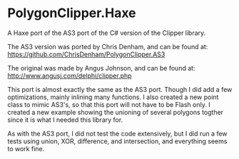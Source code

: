 PolygonClipper.Haxe
===================

A Haxe port of the AS3 port of the C# version of the Clipper library.

The AS3 version was ported by Chris Denham, and can be found at:
https://github.com/ChrisDenham/PolygonClipper.AS3

The original was made by Angus Johnson, and can be found at:
http://www.angusj.com/delphi/clipper.php

This port is almost exactly the same as the AS3 port. Though I did add a few optimizations, mainly inlining many functions. I also created a new point class to mimic AS3's, so that this port will not have to be Flash only. I created a new example showing the unioning of several polygons togther since it is what I needed this library for.

As with the AS3 port, I did not test the code extensively, but I did run a few tests using union, XOR, difference, and intersection, and everything seems to work fine.
